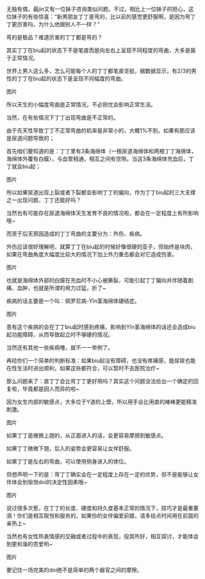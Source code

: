 无独有偶，最jìn又有一位妹子咨询类似问题。不过，相比上一位妹子的担心，这位妹子的有些惊喜：“新男朋友丁丁是弯的，比以前的感觉更舒服啊，是因为弯丁丁更厉害吗，为什么他跟别人不一样？”

弯的是极品？难道厉害的丁丁都是弯的？

其实丁丁在biu起的状态下不是笔直而是向左右上呈现不同程度的弯曲，大多是属于正常情况。

世界上男人这么多，怎么可能每个人的丁丁都笔直坚挺，据数据显示，有2/3的男性的丁丁在biu起的状态下是呈现不同幅度的弯曲。

图片

所以天生的小幅度弯曲是正常情况，不必担忧会影响正常生活。

当然，在有些情况下丁丁出现弯曲是不正常的。

由于先天性导致丁丁不正常弯曲的机率是非常小的，大概1%不到，如果有那应该是尿道问题导致的；

首先咱们要知道的是：丁丁里有3条海绵体（一根尿道海绵体和两根丁丁海绵体，海绵体外覆有白膜），与血管相通，相互之间有空隙。当这3条海绵体充血后，丁丁就会biu起；

图片

所以如果尿道出现上裂或者下裂都会影响丁丁的偏向，作为丁丁biu起的三大支撑之一出现问题，丁丁还能好吗？

当然也有可能存在尿道海绵体天生发育不良的情况啦，都会在一定程度上有所影响哦~

而至于后天原因造成的丁丁弯曲的主要分为：外伤、疾病。

外伤应该很好理解吧，就算丁丁在biu起的时候好像很硬的亚子，但始终是块肉，如果在弯曲角度大幅度比较大的情况下加上外力重击都会对它造成伤害。

图片

也就是海绵体外部的白膜在充血时不小心被撕裂，可能引起丁丁偏向并伴随着剧痛、血肿，也就是所谓的用力过猛，折了~

疾病的话主要是一个叫：佩罗尼病-Yīn茎海绵体硬结症。

图片

患有这个疾病的会在丁丁biu起时感到疼痛，影响到Yīn茎海绵体的话还会造成biu起功能障碍，从而导致起立时不够硬的情况。

当然还有其他一些疾病噜，就不一一举例了。

再给你们一个简单的判断标准：如果biu起没有障碍，也没有疼痛感，能尿尿也能在性生活时进出顺利，如果这些都符合，可以暂时不去医院治疗~

那么问题来了：直丁丁会比弯丁丁更好用吗？其实这个问题没法给出一个确定的回复啦，毕竟都是因人而异的啦~

因为女生内部的敏感点，大多位于Y道的上壁，所以用手会比用直的棒棒更能精准刺激。

图片

如果丁丁是微微上翘的，从正面进入的话，会更容易摩擦到敏感点。

如果丁丁微微下翘，后入的姿势会更容易让女伴舒服。

如果丁丁是左右的弯曲，可以使用侧身进入的体位。

但想声明一下的是：弯丁丁确实会在一定程度上存在一定的优势，但不是能够让女伴体会到愉悦doi的决定性因素哦~

图片

说过很多次惹，在丁丁的长度、硬度和持久度基本正常的情况下，技巧才是最重要滴！你们是相互取悦和服务的，如果你的女伴偏爱前嬉，请多给点时间用在前面的亲热上~

当然也有女性热衷情感的交融或者过程中的表现，投其所好，相互探讨，才能体会到更和谐的杏爱哟~

图片

要记住一场完美的doi绝不是简单的两个器官之间的摩擦。